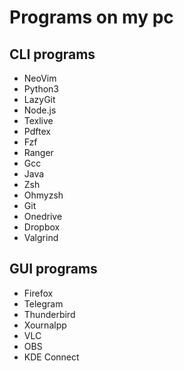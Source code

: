 # Programs on my pc

## CLI programs

- NeoVim
- Python3
- LazyGit
- Node.js
- Texlive
- Pdftex
- Fzf
- Ranger
- Gcc
- Java
- Zsh
- Ohmyzsh
- Git
- Onedrive
- Dropbox
- Valgrind


## GUI programs

- Firefox
- Telegram
- Thunderbird
- Xournalpp
- VLC
- OBS
- KDE Connect

